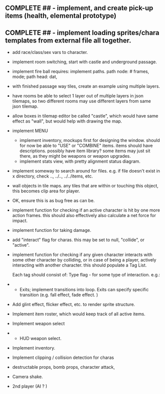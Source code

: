 
## COMPLETE ## - implement, and create pick-up items (health, elemental prototype)
## COMPLETE ## - implement loading sprites/chara templates from external file all together.

- add race/class/sex vars to character.



- implement room switching, start with castle and underground passage.

- implement fire ball
	requires:
	implement paths.  path node: # frames, mode;  path head: dat, 

- with finished passage way tiles, create an example using multiple layers.

- have rooms be able to select 1 layer out of multiple layers in json tilemaps,
	so two different rooms may use different layers from same json tilemap.
	
- allow boxes in tilemap editor be called "castle", which would have same effect as "wall",
	but would help with drawing the map.

- implement MENU
  - implement inventory, mockups first for designing the window.  should for now be able to "USE" or "COMBINE" items.  items
	should have descriptions.  possibly have item library?  some items may just sit there, as they might be weapons or weapon upgrades.
  - implement stats view, with pretty alignment status diagram.

- implement someway to search around for files.  e.g. if file doesn't exist in x directory, check .., ../.., ../../items, etc.




- wall objects in tile maps.  any tiles that are within or touching this object, this becomes clip area for player.
-  OK, ensure this is as bug free as can be.



- implement function for checking if an active character is hit  by one  more 
    action frames.  this should also effectively also calculate a net force for 
    impact.
    
- implement function for taking damage. 

- add "interact" flag for charas.  this may be set to null, "collide", or "active".


- implement function for checking if any given character interacts with some other character
    by colliding, or in case of being a player, actively interacting with another character.
    this should populate a Tag List.  
    
    Each tag should consist of:
		Type flag - for some type of interaction.
			e.g.:
				

			
			
			
			
		
-  + Exits;  implement transitions into loop.
	Exits can specify specific transition (e.g. fall effect, fade effect. )

- Add glint effect, flicker effect, etc. to render sprite structure.

-  Implement item roster, which would keep track of all active items.

-  Implement weapon select
-  + HUD weapon select.

-  Implement inventory.

-  Implement clipping / collision detection for charas

-  destructable props, bomb props, character attack,

-  Camera shake.

-  2nd player (AI ? )

